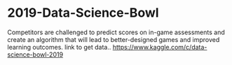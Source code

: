 # 2019-Data-Science-Bowl
Competitors are challenged to predict scores on in-game assessments and create an algorithm that will lead to better-designed games and improved learning outcomes.
 link to get data.. https://www.kaggle.com/c/data-science-bowl-2019
